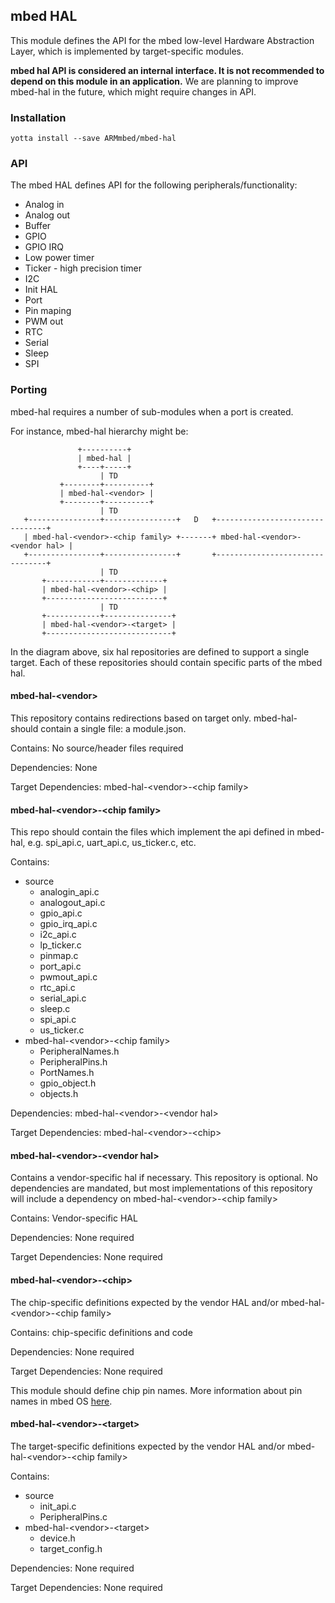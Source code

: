 ## mbed HAL

This module defines the API for the mbed low-level Hardware Abstraction Layer,
which is implemented by target-specific modules.

**mbed hal API is considered an internal interface. It is not recommended to depend on this module in an application.**
We are planning to improve mbed-hal in the future, which might require changes in API.

### Installation
```
yotta install --save ARMmbed/mbed-hal
```

### API
The mbed HAL defines API for the following peripherals/functionality:
- Analog in
- Analog out
- Buffer
- GPIO
- GPIO IRQ
- Low power timer
- Ticker - high precision timer
- I2C
- Init HAL
- Port
- Pin maping
- PWM out
- RTC
- Serial
- Sleep
- SPI

### Porting
mbed-hal requires a number of sub-modules when a port is created.

For instance, mbed-hal hierarchy might be:
```
               +----------+
               | mbed-hal |
               +----+-----+
                    | TD
           +--------+----------+
           | mbed-hal-<vendor> |
           +--------+----------+
                    | TD
   +----------------+----------------+   D   +--------------------------------+
   | mbed-hal-<vendor>-<chip family> +-------+ mbed-hal-<vendor>-<vendor hal> |
   +----------------+----------------+       +--------------------------------+
                    | TD
       +------------+-------------+
       | mbed-hal-<vendor>-<chip> |
       +--------------------------+
                    | TD
       +------------+---------------+
       | mbed-hal-<vendor>-<target> |
       +----------------------------+
```

In the diagram above, six hal repositories are defined to support a single target.  Each of these repositories should contain specific parts of the mbed hal.

#### mbed-hal-\<vendor\>
This repository contains redirections based on target only.  mbed-hal-<vendor> should contain a single file: a module.json.

Contains: No source/header files required

Dependencies: None

Target Dependencies: mbed-hal-\<vendor\>-\<chip family\>

#### mbed-hal-\<vendor\>-\<chip family\>
This repo should contain the files which implement the api defined in mbed-hal, e.g. spi_api.c, uart_api.c, us_ticker.c, etc.

Contains:
* source
  * analogin_api.c
  * analogout_api.c
  * gpio_api.c
  * gpio_irq_api.c
  * i2c_api.c
  * lp_ticker.c
  * pinmap.c
  * port_api.c
  * pwmout_api.c
  * rtc_api.c
  * serial_api.c
  * sleep.c
  * spi_api.c
  * us_ticker.c
* mbed-hal-\<vendor\>-\<chip family\>
  * PeripheralNames.h
  * PeripheralPins.h
  * PortNames.h
  * gpio_object.h
  * objects.h

Dependencies: mbed-hal-\<vendor\>-\<vendor hal\>

Target Dependencies: mbed-hal-\<vendor\>-\<chip\>

#### mbed-hal-\<vendor\>-\<vendor hal\>
Contains a vendor-specific hal if necessary.  This repository is optional.  No dependencies are mandated, but most implementations of this repository will include a dependency on mbed-hal-\<vendor\>-\<chip family\>

Contains: Vendor-specific HAL

Dependencies: None required

Target Dependencies: None required

#### mbed-hal-\<vendor\>-\<chip\>
The chip-specific definitions expected by the vendor HAL and/or mbed-hal-\<vendor\>-\<chip family\>

Contains: chip-specific definitions and code

Dependencies: None required

Target Dependencies: None required

This module should define chip pin names. More information about pin names in mbed OS [here](pins.md).

#### mbed-hal-\<vendor\>-\<target\>
The target-specific definitions expected by the vendor HAL and/or mbed-hal-\<vendor\>-\<chip family\>

Contains:
* source
  * init_api.c
  * PeripheralPins.c
* mbed-hal-\<vendor\>-\<target\>
  * device.h
  * target_config.h

Dependencies: None required

Target Dependencies: None required
